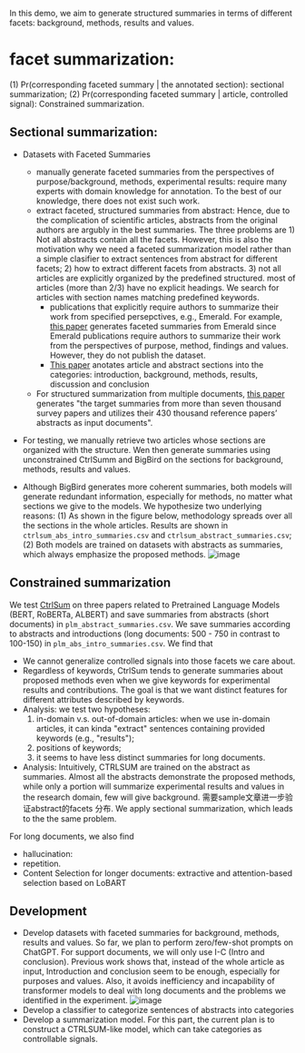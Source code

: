 In this demo, we aim to generate structured summaries in terms of different facets: background, methods, results and values.

# facet summarization: 
(1) Pr(corresponding faceted summary | the annotated section): sectional summarization; (2) Pr(corresponding faceted summary | article, controlled signal): Constrained summarization.

## Sectional summarization: 
* Datasets with Faceted Summaries
  + manually generate faceted summaries from the perspectives of purpose/background, methods, experimental results: require many experts with domain knowledge for annotation. To the best of our knowledge, there does not exist such work.
  + extract faceted, structured summaries from abstract: Hence, due to the complication of scientific articles, abstracts from the original authors are argubly in the best summaries. The three problems are 1) Not all abstracts contain all the facets. However, this is also the motivation why we need a faceted summarization model rather than a simple clasifier to extract sentences from abstract for different facets; 2) how to extract different facets from abstracts. 3) not all articles are explicitly organized by the predefined structured.  most of articles (more than 2/3) have no explicit headings. We search for articles with section names matching predefined keywords.
    + publications that explicitly require authors to summarize their work from specified persepctives, e.g., Emerald. For example, [this paper](https://arxiv.org/pdf/2106.00130.pdf) generates faceted summaries from Emerald since Emerald publications require authors to summarize their work from the perspectives of purpose, method, findings and values.
    However, they do not publish the dataset. 
    + [This paper](https://arxiv.org/pdf/1905.07695.pdf) anotates article and abstract sections into the categories: introduction, background, methods, results, discussion and conclusion
  + For structured summarization from multiple documents, [this paper](https://arxiv.org/abs/2302.04580) generates "the target summaries from more than seven thousand survey papers and utilizes their 430 thousand reference papers’ abstracts as input documents".

*  For testing, we manually retrieve two articles whose sections are organized with the structure. Wen then generate summaries using unconstrained CtrlSumm and BigBird on the sections for background, methods, results and values. 
  + Although BigBird generates more coherent summaries, both models will generate redundant information, especially for methods, no matter what sections we give to the models. We hypothesize two underlying reasons: (1) As shown in the figure below, methodology spreads over all the sections in the whole articles. Results are shown in `ctrlsum_abs_intro_summaries.csv` and `ctrlsum_abstract_summaries.csv`;  (2) Both models are trained on datasets with abstracts as summaries, which always emphasize the proposed methods.
  ![image](https://user-images.githubusercontent.com/43598514/228387539-aa9f352a-368b-451d-9091-69a4dc383d2a.png)

## Constrained summarization
We test [CtrlSum](https://arxiv.org/abs/2012.04281) on three papers related to Pretrained Language Models (BERT, RoBERTa, ALBERT) and save summaries from abstracts (short documents) in `plm_abstract_summaries.csv`. We save summaries according to abstracts and introductions (long documents: 500 - 750 in contrast to 100-150) in `plm_abs_intro_summaries.csv`. 
We find that
* We cannot generalize controlled signals into those facets we care about.
* Regardless of keywords, CtrlSum tends to generate summaries about proposed methods even when we give keywords for experimental results and contributions. The goal is that we want distinct features for different attributes described by keywords.
* Analysis: we test two hypotheses: 
  1. in-domain v.s. out-of-domain articles: when we use in-domain articles, it can kinda "extract" sentences containing provided keywords (e.g., "results"); 
  2. positions of keywords; 
  3. it seems to have less distinct summaries for long documents.
* Analysis: Intuitively, CTRLSUM are trained on the abstract as summaries. Almost all the abstracts demonstrate the proposed methods, while only a portion will summarize experimental results and values in the research domain, few will give background. 需要sample文章进一步验证abstract的facets 分布. We apply sectional summarization, which leads to the the same problem.


For long documents, we also find
* hallucination: 
* repetition.
* Content Selection for longer documents: extractive and attention-based selection based on LoBART

## Development 
* Develop datasets with faceted summaries for background, methods, results and values. So far, we plan to perform zero/few-shot prompts on ChatGPT. For support documents, we will only use I-C (Intro and conclusion). Previous work shows that, instead of the whole article as input, Introduction and conclusion seem to be enough, especially for purposes and values. Also, it avoids inefficiency and incapability of transformer models to deal with long documents and the problems we identified in the experiment.
  ![image](https://user-images.githubusercontent.com/43598514/228387015-22195c77-d13b-4b47-88eb-9335cab6dbc1.png)
* Develop a classifier to categorize sentences of abstracts into categories 
* Develop a summarization model. For this part, the current plan is to construct a CTRLSUM-like model, which can take categories as controllable signals.